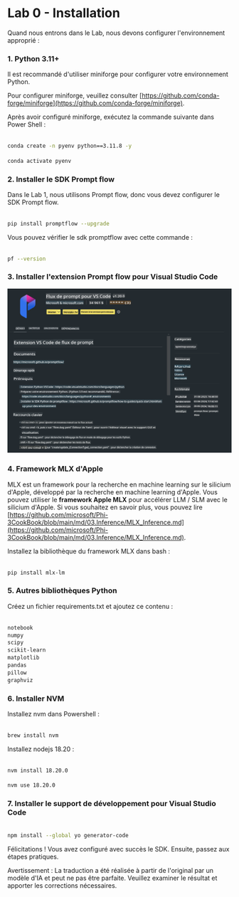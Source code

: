 # **Lab 0 - Installation**

Quand nous entrons dans le Lab, nous devons configurer l'environnement approprié :

### **1. Python 3.11+**

Il est recommandé d'utiliser miniforge pour configurer votre environnement Python.

Pour configurer miniforge, veuillez consulter [https://github.com/conda-forge/miniforge](https://github.com/conda-forge/miniforge).

Après avoir configuré miniforge, exécutez la commande suivante dans Power Shell :

```bash

conda create -n pyenv python==3.11.8 -y

conda activate pyenv

```

### **2. Installer le SDK Prompt flow**

Dans le Lab 1, nous utilisons Prompt flow, donc vous devez configurer le SDK Prompt flow.

```bash

pip install promptflow --upgrade

```

Vous pouvez vérifier le sdk promptflow avec cette commande :

```bash

pf --version

```

### **3. Installer l'extension Prompt flow pour Visual Studio Code**

![pf](../../../../../../../translated_images/pf_ext.2830ee3df27421bce4a776ce6474a025c28f3886dac2272d60b70572a9a87040.fr.png)

### **4. Framework MLX d'Apple**

MLX est un framework pour la recherche en machine learning sur le silicium d'Apple, développé par la recherche en machine learning d'Apple. Vous pouvez utiliser le **framework Apple MLX** pour accélérer LLM / SLM avec le silicium d'Apple. Si vous souhaitez en savoir plus, vous pouvez lire [https://github.com/microsoft/Phi-3CookBook/blob/main/md/03.Inference/MLX_Inference.md](https://github.com/microsoft/Phi-3CookBook/blob/main/md/03.Inference/MLX_Inference.md).

Installez la bibliothèque du framework MLX dans bash :

```bash

pip install mlx-lm

```

### **5. Autres bibliothèques Python**

Créez un fichier requirements.txt et ajoutez ce contenu :

```txt

notebook
numpy 
scipy 
scikit-learn 
matplotlib 
pandas 
pillow 
graphviz

```

### **6. Installer NVM**

Installez nvm dans Powershell :

```bash

brew install nvm

```

Installez nodejs 18.20 :

```bash

nvm install 18.20.0

nvm use 18.20.0

```

### **7. Installer le support de développement pour Visual Studio Code**

```bash

npm install --global yo generator-code

```

Félicitations ! Vous avez configuré avec succès le SDK. Ensuite, passez aux étapes pratiques.

Avertissement : La traduction a été réalisée à partir de l'original par un modèle d'IA et peut ne pas être parfaite. 
Veuillez examiner le résultat et apporter les corrections nécessaires.